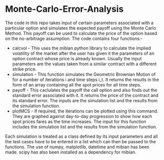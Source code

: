 # Monte-Carlo-Error-Analysis
The code in this repo takes input of certain parameters associated with a particular option and simulates the expected payoff using the Monte Carlo Method. This payoff can be used to calculate the price of the option based on the no-arbitrage assumption. The code contains four functions:-

- calcvol - This uses the mibian python library to calculate the implied volatility of the market after the user has given it the parameters of an option contract whose price is already known. Usually the input parameters are the values taken from a similar contract with a different strike price.
- simulation - This function simulates the Geometric Brownian Motion of for a number of iterations i and time steps i_t. It returns the results in the form of an array containing all the spot prices for all time steps.
- payoff - This caclulates the payoff the call option and also finds out the standard error associated with it. It returns the price of the contract and its standard error. The inputs are the simulation list and the results from the simulation function.
- plotMCS - If required, the iterations can be plotted using this command. They are graphed against day-to-day progression to show how each spot prices fares as the time increases. The input for this function includes the simulation list and the results from the simulation function. 

Each simulation is treated as a class defined by its input parameters and all the test cases have to be entered in a list which can then be passed to the functions. The use of numpy, matplotlib, datetime and mibian has been made. scipy has also been installed as a dependency for mibian. 
